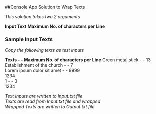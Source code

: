 ##Console App Solution to Wrap Texts

*This solution takes two 2 arguments*

**Input Text**
**Maximum No. of characters per Line**

### Sample Input Texts

*Copy the following texts as test inputs*

**Texts                           -             -      Maximum No. of characters per Line**
Green metal  stick              -                -            13<br />
Establishment of the church     -                  -           7<br />
Lorem ipsum
dolor sit amet                    -                  -        9999<br />
1234<br /> 
1                                    -            -                          3<br />
1234<br />

*Text Inputs are written to Input.txt file*<br />
*Texts are read from Input.txt file and wrapped*<br />
*Wrapped Texts are written to Output.txt file*<br />
